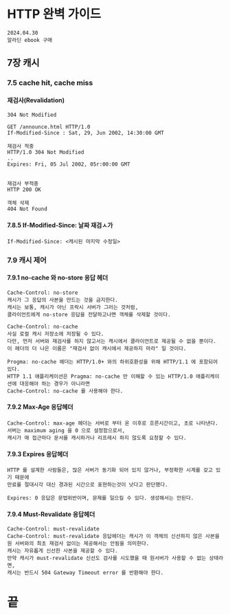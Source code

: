 # HTTP 완벽 가이드

```
2024.04.30
알라딘 ebook 구매
```

## 7장 캐시 


### 7.5 cache hit, cache miss

#### 재검사(Revalidation)
```
304 Not Modified

GET /announce.html HTTP/1.0
If-Modified-Since : Sat, 29, Jun 2002, 14:30:00 GMT 

재검사 적중
HTTP/1.0 304 Not Modified 
..
Expires: Fri, 05 Jul 2002, 05r:00:00 GMT


재검사 부적중
HTTP 200 OK

객체 삭제
404 Not Found
```

#### 7.8.5 If-Modified-Since: 날짜 재검ㅅ가

```
If-Modified-Since: <캐시된 마지막 수정일>
```

### 7.9 캐시 제어

#### 7.9.1 no-cache 와 no-store 응답 헤더
```
Cache-Control: no-store
캐시가 그 응답의 사본을 만드는 것을 금지한다.
캐시는 보통, 캐시가 아닌 프락시 서버가 그러는 것처럼, 
클라이언트에게 no-store 응답을 전달하고나면 객체를 삭제할 것이다.

Cache-Control: no-cache
사실 로컬 캐시 저장소에 저장될 수 있다.
다만, 먼저 서버와 재검사를 하지 않고서는 캐시에서 클라이언트로 제공될 수 없을 뿐이다.
이 헤더의 더 나은 이름은 "재검사 없이 캐시에서 제공하지 마라" 일 것이다.

Progma: no-cache 헤더는 HTTP/1.0+ 와의 하위호환성을 위해 HTTP/1.1 에 포함되어 있다.
HTTP 1.1 애플리케이션은 Pragma: no-cache 만 이해할 수 있는 HTTP/1.0 애플리케이션에 대응해야 하는 경우가 아니라면
Cache-Control: no-cache 를 사용해야 한다.
```

#### 7.9.2 Max-Age 응답헤더
```
Cache-Control: max-age 헤더는 서버로 부터 온 이후로 흐른시간이고, 초로 나타낸다.
서버는 maximum aging 을 0 으로 설정함으로서, 
캐시가 매 접근마다 문서를 캐시하거나 리프레시 하지 않도록 요청할 수 있다.
```


#### 7.9.3 Expires 응답헤더
```
HTTP 를 설계한 사람들은, 많은 서버가 동기화 되어 있지 않거나, 부정확한 시계를 갖고 있기 때문에
만료를 절대시각 대신 경과된 시간으로 표현하는것이 낫다고 판단했다.

Expires: 0 응답은 문법위반이며, 문제를 일으킬 수 있다. 생성해서는 안된다.
```


#### 7.9.4 Must-Revalidate 응답헤더
```
Cache-Control: must-revalidate
Cache-Control: must-revalidate 응답헤더는 캐시가 이 객체의 신선하지 않은 사본을 
원 서버와의 최초 재검사 없이는 제공해서는 안됨을 의미한다.
캐시는 자유롭게 신선한 사본을 제공할 수 있다.
만약 캐시가 must-revalidate 신선도 검사를 시도했을 때 원서버가 사용할 수 없는 상태라면,
캐시는 반드시 504 Gateway Timeout error 를 반환해야 한다.
```




# 끝
